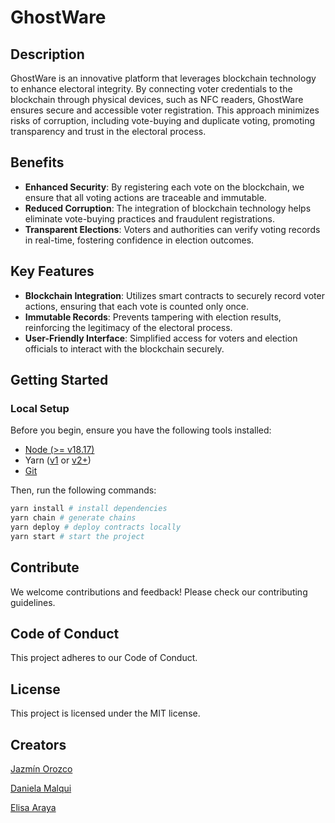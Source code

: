# GhostWare

## Description

GhostWare is an innovative platform that leverages blockchain technology to enhance electoral integrity. By connecting voter credentials to the blockchain through physical devices, such as NFC readers, GhostWare ensures secure and accessible voter registration. This approach minimizes risks of corruption, including vote-buying and duplicate voting, promoting transparency and trust in the electoral process.

## Benefits

- **Enhanced Security**: By registering each vote on the blockchain, we ensure that all voting actions are traceable and immutable.
- **Reduced Corruption**: The integration of blockchain technology helps eliminate vote-buying practices and fraudulent registrations.
- **Transparent Elections**: Voters and authorities can verify voting records in real-time, fostering confidence in election outcomes.

## Key Features

- **Blockchain Integration**: Utilizes smart contracts to securely record voter actions, ensuring that each vote is counted only once.
- **Immutable Records**: Prevents tampering with election results, reinforcing the legitimacy of the electoral process.
- **User-Friendly Interface**: Simplified access for voters and election officials to interact with the blockchain securely.

## Getting Started

### Local Setup

Before you begin, ensure you have the following tools installed:

- [Node (>= v18.17)](https://nodejs.org/en/download/)
- Yarn ([v1](https://classic.yarnpkg.com/en/docs/install/) or [v2+](https://yarnpkg.com/getting-started/install))
- [Git](https://git-scm.com/downloads)

Then, run the following commands:

```bash
yarn install # install dependencies
yarn chain # generate chains
yarn deploy # deploy contracts locally
yarn start # start the project
```

## Contribute

We welcome contributions and feedback! Please check our contributing guidelines.

## Code of Conduct

This project adheres to our Code of Conduct.

## License

This project is licensed under the MIT license.

## Creators

[Jazmín Orozco](https://www.linkedin.com/in/jazmin-design/)

[Daniela Malqui](https://www.linkedin.com/in/danielamalqui/)

[Elisa Araya](https://www.linkedin.com/in/arayamariaelisa/)

